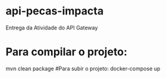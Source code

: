 # api-pecas-impacta
Entrega da Atividade do API Gateway

# Para compilar o projeto:
mvn clean package
#Para subir o projeto:
docker-compose up
